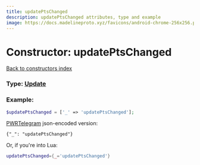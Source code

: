 ```yaml
---
title: updatePtsChanged
description: updatePtsChanged attributes, type and example
image: https://docs.madelineproto.xyz/favicons/android-chrome-256x256.png
---
```

# Constructor: updatePtsChanged  
[Back to constructors index](index.md)






### Type: [Update](../types/Update.md)


### Example:

```php
$updatePtsChanged = ['_' => 'updatePtsChanged'];
```  

[PWRTelegram](https://pwrtelegram.xyz) json-encoded version:

```
{"_": "updatePtsChanged"}
```


Or, if you're into Lua:

```lua
updatePtsChanged={_='updatePtsChanged'}

```



